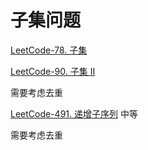 # 子集问题

[LeetCode-78. 子集](https://leetcode.cn/problems/subsets/)



[LeetCode-90. 子集 II](https://leetcode.cn/problems/subsets-ii/)

需要考虑去重



[LeetCode-491. 递增子序列](https://leetcode.cn/problems/increasing-subsequences/) 中等

需要考虑去重

